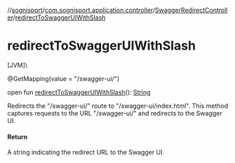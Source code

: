 //[sognisport](../../../index.md)/[com.sognisport.application.controller](../index.md)/[SwaggerRedirectController](index.md)/[redirectToSwaggerUIWithSlash](redirect-to-swagger-u-i-with-slash.md)

# redirectToSwaggerUIWithSlash

[JVM]\

@GetMapping(value = &quot;/swagger-ui/&quot;)

open fun [redirectToSwaggerUIWithSlash](redirect-to-swagger-u-i-with-slash.md)(): [String](https://docs.oracle.com/javase/8/docs/api/java/lang/String.html)

Redirects the &quot;/swagger-ui/&quot; route to &quot;/swagger-ui/index.html&quot;. This method captures requests to the URL &quot;/swagger-ui/&quot; and redirects to the Swagger UI.

#### Return

A string indicating the redirect URL to the Swagger UI.
